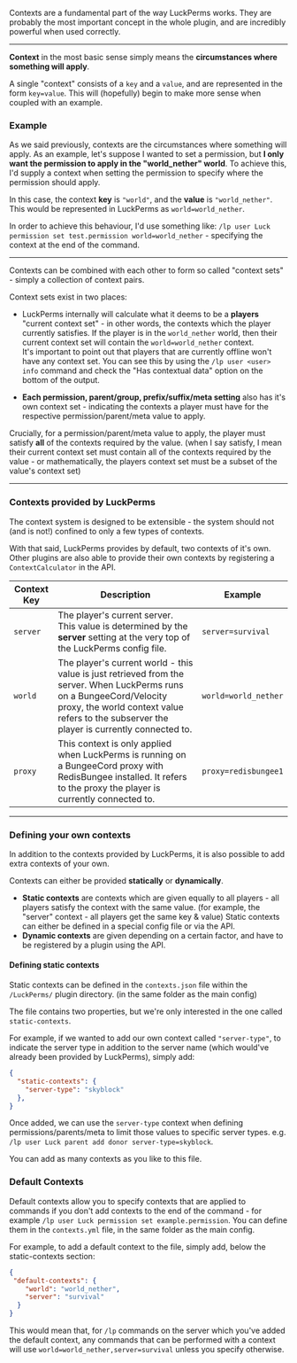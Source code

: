 Contexts are a fundamental part of the way LuckPerms works. They are probably the most important concept in the whole plugin, and are incredibly powerful when used correctly.

___

**Context** in the most basic sense simply means the **circumstances where something will apply**.

A single "context" consists of a `key` and a `value`, and are represented in the form `key=value`. This will (hopefully) begin to make more sense when coupled with an example.

### Example
As we said previously, contexts are the circumstances where something will apply. As an example, let's suppose I wanted to set a permission, but **I only want the permission to apply in the "world_nether" world**. To achieve this, I'd supply a context when setting the permission to specify where the permission should apply.

In this case, the context **key** is `"world"`, and the **value** is `"world_nether"`. This would be represented in LuckPerms as `world=world_nether`.

In order to achieve this behaviour, I'd use something like: `/lp user Luck permission set test.permission world=world_nether` - specifying the context at the end of the command.

___

Contexts can be combined with each other to form so called "context sets" - simply a collection of context pairs.

Context sets exist in two places:

* LuckPerms internally will calculate what it deems to be a **players** "current context set" - in other words, the contexts which the player currently satisfies. If the player is in the `world_nether` world, then their current context set will contain the `world=world_nether` context.  
It's important to point out that players that are currently offline won't have any context set. You can see this by using the `/lp user <user> info` command and check the "Has contextual data" option on the bottom of the output.

* **Each permission, parent/group, prefix/suffix/meta setting** also has it's own context set - indicating the contexts a player must have for the respective permission/parent/meta value to apply.

Crucially, for a permission/parent/meta value to apply, the player must satisfy **all** of the contexts required by the value. (when I say satisfy, I mean their current context set must contain all of the contexts required by the value - or mathematically, the players context set must be a subset of the value's context set)

___

### Contexts provided by LuckPerms
The context system is designed to be extensible - the system should not (and is not!) confined to only a few types of contexts.

With that said, LuckPerms provides by default, two contexts of it's own. Other plugins are also able to provide their own contexts by registering a `ContextCalculator` in the API.

| Context Key | Description | Example |
|-------------|-------------|---------|
| `server`    | The player's current server. This value is determined by the **server** setting at the very top of the LuckPerms config file. | `server=survival` |
| `world`    | The player's current world - this value is just retrieved from the server. When LuckPerms runs on a BungeeCord/Velocity proxy, the world context value refers to the subserver the player is currently connected to. | `world=world_nether` |
| `proxy`    | This context is only applied when LuckPerms is running on a BungeeCord proxy with RedisBungee installed. It refers to the proxy the player is currently connected to. | `proxy=redisbungee1` |

___

### Defining your own contexts
In addition to the contexts provided by LuckPerms, it is also possible to add extra contexts of your own.

Contexts can either be provided **statically** or **dynamically**.

* **Static contexts** are contexts which are given equally to all players - all players satisfy the context with the same value. (for example, the "server" context - all players get the same key & value) Static contexts can either be defined in a special config file or via the API.
* **Dynamic contexts** are given depending on a certain factor, and have to be registered by a plugin using the API.

#### Defining static contexts
Static contexts can be defined in the `contexts.json` file within the `/LuckPerms/` plugin directory. (in the same folder as the main config)

The file contains two properties, but we're only interested in the one called `static-contexts`.

For example, if we wanted to add our own context called `"server-type"`, to indicate the server type in addition to the server name (which would've already been provided by LuckPerms), simply add:

```json
{
  "static-contexts": {
    "server-type": "skyblock"
  },
}
```

Once added, we can use the `server-type` context when defining permissions/parents/meta to limit those values to specific server types. e.g. `/lp user Luck parent add donor server-type=skyblock`.

You can add as many contexts as you like to this file.

### Default Contexts
Default contexts allow you to specify contexts that are applied to commands if you don't add contexts to the end of the command - for example `/lp user Luck permission set example.permission`. You can define them in the `contexts.yml` file, in the same folder as the main config.

For example, to add a default context to the file, simply add, below the static-contexts section:

```json
{
 "default-contexts": {
    "world": "world_nether",
    "server": "survival"
  }
}
```

This would mean that, for `/lp` commands on the server which you've added the default context, any commands that can be performed with a context will use `world=world_nether,server=survival` unless you specify otherwise.
